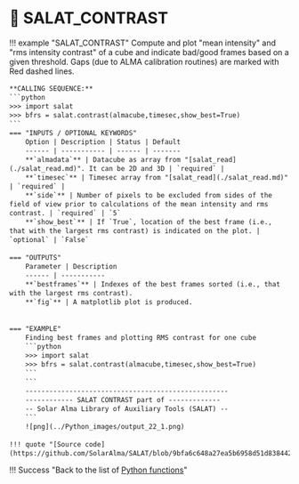 # :low_brightness: SALAT_CONTRAST

!!! example "SALAT_CONTRAST"
	Compute and plot "mean intensity" and "rms intensity contrast" of a cube and indicate bad/good frames based on a given threshold. Gaps (due to ALMA calibration routines) are marked with Red dashed lines.
	
	**CALLING SEQUENCE:**
	```python
	>>> import salat
	>>> bfrs = salat.contrast(almacube,timesec,show_best=True)
	```
	=== "INPUTS / OPTIONAL KEYWORDS"
		Option | Description | Status | Default
		------ | ----------- | ------ | -------
		**`almadata`** | Datacube as array from "[salat_read](./salat_read.md)". It can be 2D and 3D | `required` | 
		**`timesec`** | Timesec array from "[salat_read](./salat_read.md)" | `required` | 
		**`side`** | Number of pixels to be excluded from sides of the field of view prior to calculations of the mean intensity and rms contrast. | `required` | `5`
		**`show_best`** | If `True`, location of the best frame (i.e., that with the largest rms contrast) is indicated on the plot. | `optional` | `False`
	
	=== "OUTPUTS"
		Parameter | Description
		------ | -----------
		**`bestframes`** | Indexes of the best frames sorted (i.e., that with the largest rms contrast).
		**`fig`** | A matplotlib plot is produced.

		
	=== "EXAMPLE"
		Finding best frames and plotting RMS contrast for one cube
		```python
		>>> import salat
		>>> bfrs = salat.contrast(almacube,timesec,show_best=True)
		```	
		```
		---------------------------------------------------
		------------ SALAT CONTRAST part of -------------
		-- Solar Alma Library of Auxiliary Tools (SALAT) --
		```
		![png](../Python_images/output_22_1.png)
	
	!!! quote "[Source code](https://github.com/SolarAlma/SALAT/blob/9bfa6c648a27ea5b6958d51d8384420ec9096642/Python/salat.py#L760)"

!!! Success "Back to the list of [Python functions](../python.md)"